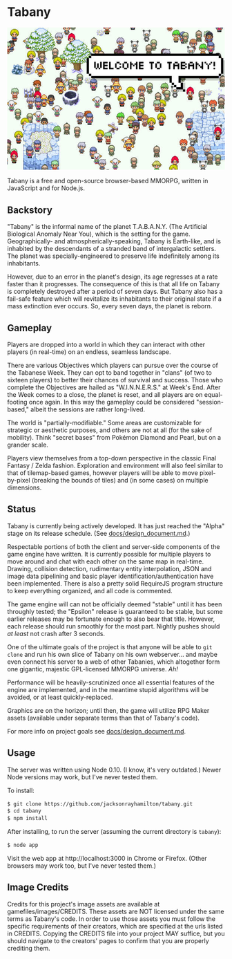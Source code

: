 Tabany
======

![Screenshot of crowd of chibi characters on snow with the caption "Welcome to Tabany!".](screenshot.jpg "Screenshot")

Tabany is a free and open-source browser-based MMORPG, written in JavaScript and for Node.js.


Backstory
---------

"Tabany" is the informal name of the planet T.A.B.A.N.Y. (The Artificial Biological Anomaly Near You), which is the setting for the game. Geographically- and atmospherically-speaking, Tabany is Earth-like, and is inhabited by the descendants of a stranded band of intergalactic settlers. The planet was specially-engineered to preserve life indefinitely among its inhabitants.

However, due to an error in the planet's design, its age regresses at a rate faster than it progresses. The consequence of this is that all life on Tabany is completely destroyed after a period of seven days. But Tabany also has a fail-safe feature which will revitalize its inhabitants to their original state if a mass extinction ever occurs. So, every seven days, the planet is reborn.


Gameplay
--------

Players are dropped into a world in which they can interact with other players (in real-time) on an endless, seamless landscape. 

There are various Objectives which players can pursue over the course of the Tabanese Week. They can opt to band together in "clans" (of two to sixteen players) to better their chances of survival and success. Those who complete the Objectives are hailed as "W.I.N.N.E.R.S." at Week's End. After the Week comes to a close, the planet is reset, and all players are on equal-footing once again. In this way the gameplay could be considered "session-based," albeit the sessions are rather long-lived.

The world is "partially-modifiable." Some areas are customizable for strategic or aesthetic purposes, and others are not at all (for the sake of mobility). Think "secret bases" from Pokémon Diamond and Pearl, but on a grander scale.

Players view themselves from a top-down perspective in the classic Final Fantasy / Zelda fashion. Exploration and environment will also feel similar to that of tilemap-based games, however players will be able to move pixel-by-pixel (breaking the bounds of tiles) and (in some cases) on multiple dimensions.


Status
------

Tabany is currently being actively developed. It has just reached the "Alpha" stage on its release schedule. (See [docs/design_document.md](docs/design_document.md).)

Respectable portions of both the client and server-side components of the game engine have written. It is currently possible for multiple players to move around and chat with each other on the same map in real-time. Drawing, collision detection, rudimentary entity interpolation, JSON and image data pipelining and basic player identification/authentication have been implemented. There is also a pretty solid RequireJS program structure to keep everything organized, and all code is commented.

The game engine will can not be officially deemed "stable" until it has been throughly tested; the "Epsilon" release is guaranteed to be stable, but some earlier releases may be fortunate enough to also bear that title. However, each release should run smoothly for the most part. Nightly pushes should *at least* not crash after 3 seconds.

One of the ultimate goals of the project is that anyone will be able to `git clone` and run his own slice of Tabany on his own webserver... and maybe even connect his server to a web of other Tabanies, which altogether form one gigantic, majestic GPL-licensed MMORPG universe. *Ah!*

Performance will be heavily-scrutinized once all essential features of the engine are implemented, and in the meantime stupid algorithms will be avoided, or at least quickly-replaced.

Graphics are on the horizon; until then, the game will utilize RPG Maker assets (available under separate terms than that of Tabany's code).

For more info on project goals see [docs/design_document.md](docs/design_document.md).


Usage
-----

The server was written using Node 0.10. (I know, it's very outdated.) Newer Node versions may work, but I've never tested them.

To install:

```bash
$ git clone https://github.com/jacksonrayhamilton/tabany.git
$ cd tabany
$ npm install
```

After installing, to run the server (assuming the current directory is `tabany`):

```bash
$ node app
```

Visit the web app at http://localhost:3000 in Chrome or Firefox. (Other browsers may work too, but I've never tested them.)


Image Credits
-------------

Credits for this project's image assets are available at gamefiles/images/CREDITS. These assets are NOT licensed under the same terms as Tabany's code. In order to use those assets you must follow the specific requirements of their creators, which are specified at the urls listed in CREDITS. Copying the CREDITS file into your project MAY suffice, but you should navigate to the creators' pages to confirm that you are properly crediting them.

